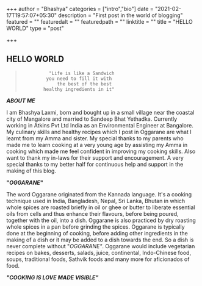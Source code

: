 +++
author = "Bhashya"
categories = ["intro","bio"]
date = "2021-02-17T19:57:07+05:30"
description = "First post in the world of blogging"
featured = ""
featuredalt = ""
featuredpath = ""
linktitle = ""
title = "HELLO WORLD"
type = "post"

+++

## HELLO WORLD
>               "Life is like a Sandwich
>              you need to fill it with 
>				   the best of the best 
>		      healthy ingredients in it"

***ABOUT ME***

I am Bhashya Laxmi, born and bought up in a small village near the coastal city of Mangalore and married to Sandeep Bhat Yethadka. Currently working in Atkins Pvt Ltd India as an Environmental Engineer at Bangalore.
My culinary skills and healthy recipes which I post in Oggarane are what I learnt from my Amma and sister. My special thanks to my parents who made me to learn cooking at a very young age by assisting my Amma in cooking which made me feel confident in improving my cooking skills. Also want to thank my in-laws for their support and encouragement. A very special thanks to my better half for continuous help and support in the making of this blog.

**"*OGGARANE*"**

The word Oggarane originated from the Kannada language. It's a cooking technique used in India, Bangladesh, Nepal, Sri Lanka, Bhutan in which whole spices are roasted briefly in oil or ghee or butter to liberate essential oils from cells and thus enhance their flavours, before being poured, together with the oil, into a dish. Oggarane is also practiced by dry roasting whole spices in a pan before grinding the spices. Oggarane is typically done at the beginning of cooking, before adding other ingredients in the making of a dish or it may be added to a dish towards the end. So a dish is never complete without "*OGGARANE"*.
Oggarane would include vegetarian recipes on bakes, desserts, salads, juice, continental, Indo-Chinese food, soups, traditional foods, Sathvik foods and many more for aficionados of food.

***"COOKING IS LOVE MADE VISIBLE"***